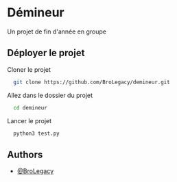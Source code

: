 # Démineur

Un projet de fin d'année en groupe 

## Déployer le projet

Cloner le projet

```bash
  git clone https://github.com/BroLegacy/demineur.git
```

Allez dans le dossier du projet

```bash
  cd demineur
```

Lancer le projet

```bash
  python3 test.py
```

## Authors

- [@BroLegacy](https://github.com/BroLegacy)
